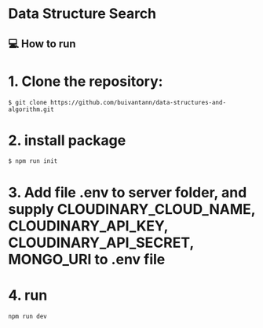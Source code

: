 # Data Structure Search

## :computer: How to run

# 1. Clone the repository:

```
$ git clone https://github.com/buivantann/data-structures-and-algorithm.git
```

# 2. install package

```
$ npm run init
```

# 3. Add file .env to server folder, and supply CLOUDINARY_CLOUD_NAME, CLOUDINARY_API_KEY, CLOUDINARY_API_SECRET, MONGO_URI to .env file

# 4. run

```
npm run dev
```
